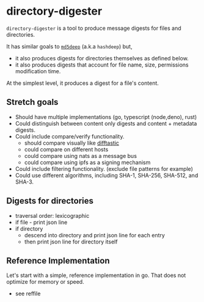 # directory-digester

`directory-digester` is a tool to produce message digests for files and directories.

It has similar goals to [`md5deep`](https://github.com/jessek/hashdeep) (a.k.a `hashdeep`) but,

- it also produces digests for directories themselves as defined below.
- it also produces digests that account for file name, size, permissions modification time.

At the simplest level, it produces a digest for a file's content.

## Stretch goals

- Should have multiple implementations (go, typescript (node,deno), rust)
- Could distinguish between content only digests and content + metadata digests.
- Could include compare/verify functionality.
  - should compare visually like [difftastic](https://github.com/Wilfred/difftastic)
  - could compare on different hosts
  - could compare using nats as a message bus
  - could compare using ipfs as a signing mechanism
- Could include filtering functionality. (exclude file patterns for example)
- Could use different algorithms, including SHA-1, SHA-256, SHA-512, and SHA-3.

## Digests for directories

- traversal order: lexicographic
- if file - print json line
- if directory 
  - descend into directory and print json line for each entry
  - then print json line for directory itself

## Reference Implementation

Let's start with a simple, reference implementation in go. That does not optimize for memory or speed.

- see reffile